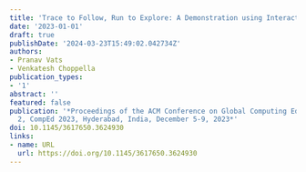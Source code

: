 ```yaml
---
title: 'Trace to Follow, Run to Explore: A Demonstration using Interactive Sorting'
date: '2023-01-01'
draft: true
publishDate: '2024-03-23T15:49:02.042734Z'
authors:
- Pranav Vats
- Venkatesh Choppella
publication_types:
- '1'
abstract: ''
featured: false
publication: '*Proceedings of the ACM Conference on Global Computing Education Vol
  2, CompEd 2023, Hyderabad, India, December 5-9, 2023*'
doi: 10.1145/3617650.3624930
links:
- name: URL
  url: https://doi.org/10.1145/3617650.3624930
---
```


